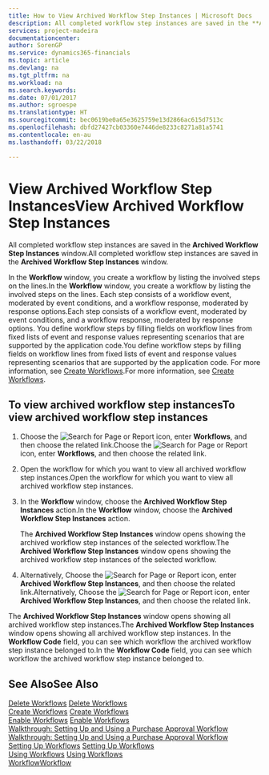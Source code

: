 ```yaml
---
title: How to View Archived Workflow Step Instances | Microsoft Docs
description: All completed workflow step instances are saved in the **Archived Workflow Step Instances** window.
services: project-madeira
documentationcenter: 
author: SorenGP
ms.service: dynamics365-financials
ms.topic: article
ms.devlang: na
ms.tgt_pltfrm: na
ms.workload: na
ms.search.keywords: 
ms.date: 07/01/2017
ms.author: sgroespe
ms.translationtype: HT
ms.sourcegitcommit: bec0619be0a65e3625759e13d2866ac615d7513c
ms.openlocfilehash: dbfd27427cb03360e7446de8233c8271a81a5741
ms.contentlocale: en-au
ms.lasthandoff: 03/22/2018

---
```

# <a name="view-archived-workflow-step-instances"></a><span data-ttu-id="58ac6-103">View Archived Workflow Step Instances</span><span class="sxs-lookup"><span data-stu-id="58ac6-103">View Archived Workflow Step Instances</span></span>
<span data-ttu-id="58ac6-104">All completed workflow step instances are saved in the **Archived Workflow Step Instances** window.</span><span class="sxs-lookup"><span data-stu-id="58ac6-104">All completed workflow step instances are saved in the **Archived Workflow Step Instances** window.</span></span>  

 <span data-ttu-id="58ac6-105">In the **Workflow** window, you create a workflow by listing the involved steps on the lines.</span><span class="sxs-lookup"><span data-stu-id="58ac6-105">In the **Workflow** window, you create a workflow by listing the involved steps on the lines.</span></span> <span data-ttu-id="58ac6-106">Each step consists of a workflow event, moderated by event conditions, and a workflow response, moderated by response options.</span><span class="sxs-lookup"><span data-stu-id="58ac6-106">Each step consists of a workflow event, moderated by event conditions, and a workflow response, moderated by response options.</span></span> <span data-ttu-id="58ac6-107">You define workflow steps by filling fields on workflow lines from fixed lists of event and response values representing scenarios that are supported by the application code.</span><span class="sxs-lookup"><span data-stu-id="58ac6-107">You define workflow steps by filling fields on workflow lines from fixed lists of event and response values representing scenarios that are supported by the application code.</span></span> <span data-ttu-id="58ac6-108">For more information, see [Create Workflows](across-how-to-create-workflows.md).</span><span class="sxs-lookup"><span data-stu-id="58ac6-108">For more information, see [Create Workflows](across-how-to-create-workflows.md).</span></span>  

## <a name="to-view-archived-workflow-step-instances"></a><span data-ttu-id="58ac6-109">To view archived workflow step instances</span><span class="sxs-lookup"><span data-stu-id="58ac6-109">To view archived workflow step instances</span></span>  
1.  <span data-ttu-id="58ac6-110">Choose the ![Search for Page or Report](media/ui-search/search_small.png "Search for Page or Report icon") icon, enter **Workflows**, and then choose the related link.</span><span class="sxs-lookup"><span data-stu-id="58ac6-110">Choose the ![Search for Page or Report](media/ui-search/search_small.png "Search for Page or Report icon") icon, enter **Workflows**, and then choose the related link.</span></span>  
2.  <span data-ttu-id="58ac6-111">Open the workflow for which you want to view all archived workflow step instances.</span><span class="sxs-lookup"><span data-stu-id="58ac6-111">Open the workflow for which you want to view all archived workflow step instances.</span></span>  
3.  <span data-ttu-id="58ac6-112">In the **Workflow** window, choose the **Archived Workflow Step Instances** action.</span><span class="sxs-lookup"><span data-stu-id="58ac6-112">In the **Workflow** window, choose the **Archived Workflow Step Instances** action.</span></span>  

    <span data-ttu-id="58ac6-113">The **Archived Workflow Step Instances** window opens showing the archived workflow step instances of the selected workflow.</span><span class="sxs-lookup"><span data-stu-id="58ac6-113">The **Archived Workflow Step Instances** window opens showing the archived workflow step instances of the selected workflow.</span></span>  
4.  <span data-ttu-id="58ac6-114">Alternatively, Choose the ![Search for Page or Report](media/ui-search/search_small.png "Search for Page or Report icon") icon, enter **Archived Workflow Step Instances**, and then choose the related link.</span><span class="sxs-lookup"><span data-stu-id="58ac6-114">Alternatively, Choose the ![Search for Page or Report](media/ui-search/search_small.png "Search for Page or Report icon") icon, enter **Archived Workflow Step Instances**, and then choose the related link.</span></span>  

<span data-ttu-id="58ac6-115">The **Archived Workflow Step Instances** window opens showing all archived workflow step instances.</span><span class="sxs-lookup"><span data-stu-id="58ac6-115">The **Archived Workflow Step Instances** window opens showing all archived workflow step instances.</span></span> <span data-ttu-id="58ac6-116">In the **Workflow Code** field, you can see which workflow the archived workflow step instance belonged to.</span><span class="sxs-lookup"><span data-stu-id="58ac6-116">In the **Workflow Code** field, you can see which workflow the archived workflow step instance belonged to.</span></span>  

## <a name="see-also"></a><span data-ttu-id="58ac6-117">See Also</span><span class="sxs-lookup"><span data-stu-id="58ac6-117">See Also</span></span>  
 <span data-ttu-id="58ac6-118">[Delete Workflows](across-how-to-delete-workflows.md) </span><span class="sxs-lookup"><span data-stu-id="58ac6-118">[Delete Workflows](across-how-to-delete-workflows.md) </span></span>  
 <span data-ttu-id="58ac6-119">[Create Workflows](across-how-to-create-workflows.md) </span><span class="sxs-lookup"><span data-stu-id="58ac6-119">[Create Workflows](across-how-to-create-workflows.md) </span></span>  
 <span data-ttu-id="58ac6-120">[Enable Workflows](across-how-to-enable-workflows.md) </span><span class="sxs-lookup"><span data-stu-id="58ac6-120">[Enable Workflows](across-how-to-enable-workflows.md) </span></span>  
 <span data-ttu-id="58ac6-121">[Walkthrough: Setting Up and Using a Purchase Approval Workflow](walkthrough-setting-up-and-using-a-purchase-approval-workflow.md) </span><span class="sxs-lookup"><span data-stu-id="58ac6-121">[Walkthrough: Setting Up and Using a Purchase Approval Workflow](walkthrough-setting-up-and-using-a-purchase-approval-workflow.md) </span></span>  
 <span data-ttu-id="58ac6-122">[Setting Up Workflows](across-set-up-workflows.md) </span><span class="sxs-lookup"><span data-stu-id="58ac6-122">[Setting Up Workflows](across-set-up-workflows.md) </span></span>  
 <span data-ttu-id="58ac6-123">[Using Workflows](across-use-workflows.md) </span><span class="sxs-lookup"><span data-stu-id="58ac6-123">[Using Workflows](across-use-workflows.md) </span></span>  
 [<span data-ttu-id="58ac6-124">Workflow</span><span class="sxs-lookup"><span data-stu-id="58ac6-124">Workflow</span></span>](across-workflow.md)

